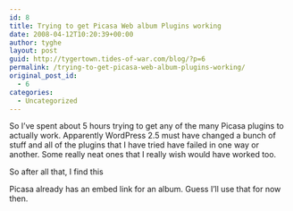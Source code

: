```yaml
---
id: 8
title: Trying to get Picasa Web album Plugins working
date: 2008-04-12T10:20:39+00:00
author: tyghe
layout: post
guid: http://tygertown.tides-of-war.com/blog/?p=6
permalink: /trying-to-get-picasa-web-album-plugins-working/
original_post_id:
  - 6
categories:
  - Uncategorized
---
```

So I&#8217;ve spent about 5 hours trying to get any of the many Picasa plugins to actually work. Apparently WordPress 2.5 must have changed a bunch of stuff and all of the plugins that I have tried have failed in one way or another. Some really neat ones that I really wish would have worked too.

So after all that, I find this

Picasa already has an embed link for an album. Guess I&#8217;ll use that for now then.
